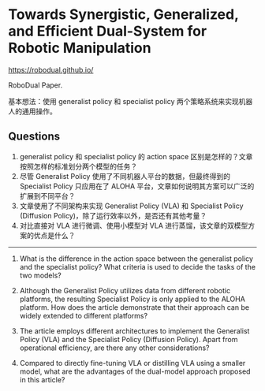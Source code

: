 # Towards Synergistic, Generalized, and Efficient Dual-System for Robotic Manipulation

https://robodual.github.io/

RoboDual Paper.

基本想法：使用 generalist policy 和 specialist policy 两个策略系统来实现机器人的通用操作。


## Questions
1. generalist policy 和 specialist policy 的 action space 区别是怎样的？文章按照怎样的标准划分两个模型的任务？
2. 尽管 Generalist Policy 使用了不同机器人平台的数据，但最终得到的 Specialist Policy 只应用在了 ALOHA 平台，文章如何说明其方案可以广泛的扩展到不同平台？
3. 文章使用了不同架构来实现 Generalist Policy (VLA) 和 Specialist Policy (Diffusion Policy)，除了运行效率以外，是否还有其他考量？
4. 对比直接对 VLA 进行微调、使用小模型对 VLA 进行蒸馏，该文章的双模型方案的优点是什么？

------


1. What is the difference in the action space between the generalist policy and the specialist policy? What criteria is used to decide the tasks of the two models?

2. Although the Generalist Policy utilizes data from different robotic platforms, the resulting Specialist Policy is only applied to the ALOHA platform. How does the article demonstrate that their approach can be widely extended to different platforms?

3. The article employs different architectures to implement the Generalist Policy (VLA) and the Specialist Policy (Diffusion Policy). Apart from operational efficiency, are there any other considerations?

4. Compared to directly fine-tuning VLA or distilling VLA using a smaller model, what are the advantages of the dual-model approach proposed in this article?